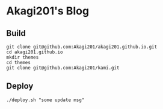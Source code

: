 
# Akagi201's Blog

## Build

```
git clone git@github.com:Akagi201/akagi201.github.io.git
cd akagi201.github.io
mkdir themes
cd themes
git clone git@github.com:Akagi201/kami.git
```

## Deploy

```
./deploy.sh "some update msg"
```